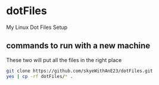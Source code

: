 # dotFiles
My Linux Dot Files Setup

## commands to run with a new machine

These two will put all the files in the right place
```bash
git clone https://github.com/skyeWithAnE23/dotFiles.git
yes | cp -rf dotFiles/* .
```
